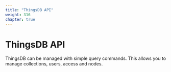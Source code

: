 ```yaml
---
title: "ThingsDB API"
weight: 316
chapter: true
---
```


# ThingsDB API

ThingsDB can be managed with simple query commands. This allows you to manage
collections, users, access and nodes.

